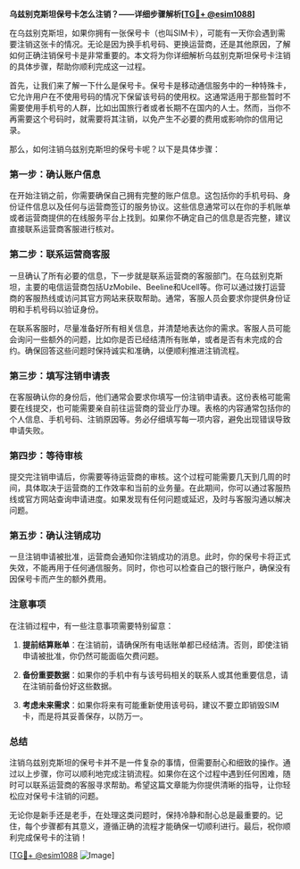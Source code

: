 **乌兹别克斯坦保号卡怎么注销？——详细步骤解析[[TG💪+ @esim1088](https://t.me/s/esim1088)]**

在乌兹别克斯坦，如果你拥有一张保号卡（也叫SIM卡），可能有一天你会遇到需要注销这张卡的情况。无论是因为换手机号码、更换运营商，还是其他原因，了解如何正确注销保号卡是非常重要的。本文将为你详细解析乌兹别克斯坦保号卡注销的具体步骤，帮助你顺利完成这一过程。

首先，让我们来了解一下什么是保号卡。保号卡是移动通信服务中的一种特殊卡，它允许用户在不使用号码的情况下保留该号码的使用权。这通常适用于那些暂时不需要使用手机号的人群，比如出国旅行者或者长期不在国内的人士。然而，当你不再需要这个号码时，就需要将其注销，以免产生不必要的费用或影响你的信用记录。

那么，如何注销乌兹别克斯坦的保号卡呢？以下是具体步骤：

### 第一步：确认账户信息

在开始注销之前，你需要确保自己拥有完整的账户信息。这包括你的手机号码、身份证件信息以及任何与运营商签订的服务协议。这些信息通常可以在你的手机账单或者运营商提供的在线服务平台上找到。如果你不确定自己的信息是否完整，建议直接联系运营商客服进行核对。

### 第二步：联系运营商客服

一旦确认了所有必要的信息，下一步就是联系运营商的客服部门。在乌兹别克斯坦，主要的电信运营商包括UzMobile、Beeline和Ucell等。你可以通过拨打运营商的客服热线或访问其官方网站来获取帮助。通常，客服人员会要求你提供身份证明和手机号码以验证身份。

在联系客服时，尽量准备好所有相关信息，并清楚地表达你的需求。客服人员可能会询问一些额外的问题，比如你是否已经结清所有账单，或者是否有未完成的合约。确保回答这些问题时保持诚实和准确，以便顺利推进注销流程。

### 第三步：填写注销申请表

在客服确认你的身份后，他们通常会要求你填写一份注销申请表。这份表格可能需要在线提交，也可能需要亲自前往运营商的营业厅办理。表格的内容通常包括你的个人信息、手机号码、注销原因等。务必仔细填写每一项内容，避免出现错误导致申请失败。

### 第四步：等待审核

提交完注销申请后，你需要等待运营商的审核。这个过程可能需要几天到几周的时间，具体取决于运营商的工作效率和当前的业务量。在此期间，你可以通过客服热线或官方网站查询申请进度。如果发现有任何问题或延迟，及时与客服沟通以解决问题。

### 第五步：确认注销成功

一旦注销申请被批准，运营商会通知你注销成功的消息。此时，你的保号卡将正式失效，不能再用于任何通信服务。同时，你也可以检查自己的银行账户，确保没有因保号卡而产生的额外费用。

### 注意事项

在注销过程中，有一些注意事项需要特别留意：

1. **提前结算账单**：在注销前，请确保所有电话账单都已经结清。否则，即使注销申请被批准，你仍然可能面临欠费问题。
   
2. **备份重要数据**：如果你的手机中有与该号码相关的联系人或其他重要信息，请在注销前备份好这些数据。

3. **考虑未来需求**：如果你将来有可能重新使用该号码，建议不要立即销毁SIM卡，而是将其妥善保存，以防万一。

### 总结

注销乌兹别克斯坦的保号卡并不是一件复杂的事情，但需要耐心和细致的操作。通过以上步骤，你可以顺利地完成注销流程。如果你在这个过程中遇到任何困难，随时可以联系运营商的客服寻求帮助。希望这篇文章能为你提供清晰的指导，让你轻松应对保号卡注销的问题。

无论你是新手还是老手，在处理这类问题时，保持冷静和耐心总是最重要的。记住，每个步骤都有其意义，遵循正确的流程才能确保一切顺利进行。最后，祝你顺利完成保号卡的注销！

[[TG💪+ @esim1088](https://t.me/s/esim1088) ![Image](https://i.postimg.cc/4NQfJmqS/Snipaste-2025-05-13-00-14-12.png)]